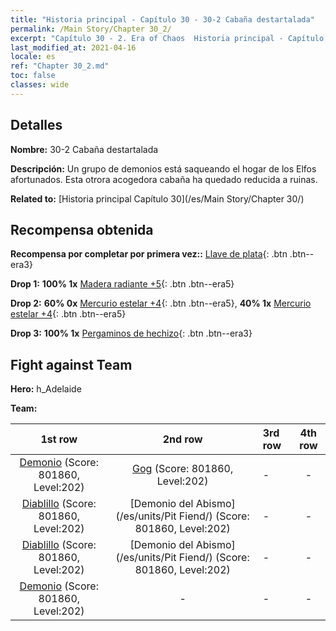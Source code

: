 ```yaml
---
title: "Historia principal - Capítulo 30 - 30-2 Cabaña destartalada"
permalink: /Main Story/Chapter 30_2/
excerpt: "Capítulo 30 - 2. Era of Chaos  Historia principal - Capítulo 30_2. 30-2 Cabaña destartalada"
last_modified_at: 2021-04-16
locale: es
ref: "Chapter 30_2.md"
toc: false
classes: wide
---
```


## Detalles

 **Nombre:** 30-2 Cabaña destartalada

 **Descripción:** Un grupo de demonios está saqueando el hogar de los Elfos afortunados. Esta otrora acogedora cabaña ha quedado reducida a ruinas.

 **Related to:** [Historia principal Capítulo 30](/es/Main Story/Chapter 30/)

## Recompensa obtenida

 **Recompensa por completar por primera vez::** [Llave de plata](/es/Items/con_693/){: .btn .btn--era3}

 **Drop 1:** **100% 1x** [Madera radiante +5](/es/Items/mat_97/){: .btn .btn--era5}

 **Drop 2:** **60% 0x** [Mercurio estelar +4](/es/Items/mat_91/){: .btn .btn--era5}, **40% 1x** [Mercurio estelar +4](/es/Items/mat_91/){: .btn .btn--era5}

 **Drop 3:** **100% 1x** [Pergaminos de hechizo](/es/Items/con_694/){: .btn .btn--era3}


## Fight against Team
 **Hero:** h_Adelaide

 **Team:**


  | 1st row | 2nd row | 3rd row | 4th row |
  |:----:|:----:|:----|:----:|
  | [Demonio](/es/units/Demon/) (Score: 801860, Level:202)  | [Gog](/es/units/Gog/) (Score: 801860, Level:202)  | - | - |
  | [Diablillo](/es/units/Imp/) (Score: 801860, Level:202)  | [Demonio del Abismo](/es/units/Pit Fiend/) (Score: 801860, Level:202)  | - | - |
  | [Diablillo](/es/units/Imp/) (Score: 801860, Level:202)  | [Demonio del Abismo](/es/units/Pit Fiend/) (Score: 801860, Level:202)  | - | - |
  | [Demonio](/es/units/Demon/) (Score: 801860, Level:202)  | - | - | - |


